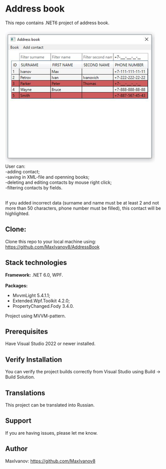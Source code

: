 # Address book
This repo contains .NET6 project of address book.<br /><br />
![alt text](Screenshot.JPG)<br />
User can:<br />
-adding contact;<br />
-saving in XML-file and openning books;<br />
-deleting and editing contacts by mouse right click;<br />
-filtering contacts by fields.<br /><br />

If you added incorrect data (surname and name must be at least 2 and not more than 50 characters, phone number must be filled), this contact will be highlighted. 

## Clone:

Clone this repo to your local machine using: https://github.com/MaxIvanov8/AddressBook

## Stack technologies

**Framework:** .NET 6.0, WPF.<br /><br />
**Packages:**
- MvvmLight 5.4.1.1;
- Extended.Wpf.Toolkit 4.2.0;
- PropertyChanged.Fody 3.4.0.

Project using MVVM-pattern.

## Prerequisites

Have Visual Studio 2022 or newer installed.

## Verify Installation

You can verify the project builds correctly from Visual Studio using Build -> Build Solution.

## Translations

This project can be translated into Russian.

## Support

If you are having issues, please let me know.

## Author

MaxIvanov: https://github.com/MaxIvanov8

